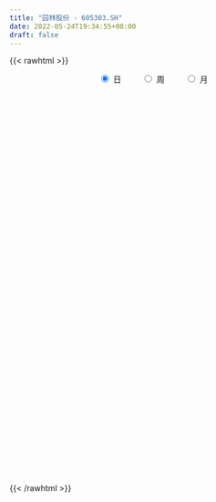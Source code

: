 ```yaml
---
title: "园林股份 - 605303.SH"
date: 2022-05-24T19:34:55+08:00
draft: false
---
```

{{< rawhtml >}}
    <div style="text-align: center">
        <label style="padding: 1rem;"><input style="margin-right: .5rem" type="radio" name="period" value="D" checked onclick="period_change(this)">日</label>
        <label style="padding: 1rem;"><input style="margin-right: .5rem" type="radio" name="period" value="W" onclick="period_change(this)">周</label>
        <label style="padding: 1rem;"><input style="margin-right: .5rem" type="radio" name="period" value="M" onclick="period_change(this)">月</label>
    </div>
    <div id="chart" style="height: 700px;"></div> 
    <script type="text/javascript">
        const D_v = [29204.1,29386.25,33437.25,23005.67,42585.15,57484.12,60704.47,90287.45,76886.14,46990.19,38392.25,42507.06,76842.13,62850.59,41878.15,51851.11,32981.66,23294.81,39581.08,16899.06,19715.95,75170.96,139392.58,71284.53,58361.11,47249.23,41170.92,47427.3,49114.3,33914.2,28341.24,22550.75,23605.27,26301.6,29419.21,21081.43,14405.62,17810.74,16720.34,24863.1,14099.5,14179.56,24667.22,23472.96,18714.07,16494.09,19914.23,16310.75,11324.51,9873.22,17214.86,19592.05,11484.68,16099.83,10912.36,15906.84,20988.76,14712.95,13698.65,13305.78,8559.1,15882.18,13802.87,13977.36,10638.24,14233.65,13196.15,15169.06,13758.79,11317.4,14537.7,13866.74,15172.3,14789.81,12124.16,17894.14,13082.0,12692.17,15639.34,14278.8,12542.08,11925.25,10656.36,18758.65,19719.33,13690.25,12879.34,14975.16,7838.45,13258.65,11373.3,8619.65,11825.05,9657.16,11047.92,5807.02,8798.65,4978.0,6331.93,6145.59,5719.85,7693.0,6234.2,6201.65,4802.6,5227.1,5276.0,6896.0,7408.41,5497.57,4805.3,7962.2,9975.5,11924.08,7179.1,11338.76,5797.17,5897.0,8409.4,7178.14,10135.77,6306.59,8360.59,5722.0,11797.86,8784.0,7101.71,9315.1,18660.1,8955.0,6201.05,7536.37,4696.11,5454.76,6357.0,3895.05,8969.72,24141.8,10172.65,9303.65,8347.1,5797.1,8437.15,9066.27,6127.0,9326.1,15854.1,10878.29,17059.0,28904.54,43662.42,67703.77,56753.15,46354.86,20141.18,37482.2,25974.2,16790.12,13116.12,17694.0,20263.67,29698.1,22181.67,14658.1,11433.0,10587.0,17946.69,21450.53,8383.1,10870.0,28651.05,24709.0,13773.2,7358.0,10904.0,6937.0,11935.1,6037.0,8100.1,15594.0,13146.0,11490.95,11297.0,39401.1,90735.37,179159.82,136639.37,120789.05,78490.47,125138.39,81820.94,78070.8,47627.5,37248.26,22838.17,26314.8,26701.8,31567.7,16577.1,28279.0,31672.79,18752.79,21374.77,13272.67,30445.97,29006.1,25479.45,40619.36,63571.55,37789.12,20113.0,13099.0,12668.1,10634.0,11575.0,10851.0,14015.0,11629.65,15189.0,13596.1,30451.45,28589.52,25499.57,17354.0,9232.0,10872.0,6104.0,4643.2,6801.75,12733.0,6933.15,13497.1,7675.0,13014.32,11099.0,14690.49,10422.0,6870.0,10224.1,64527.44,109704.91,80993.44,54506.86,38400.02,29023.62,24035.1,26047.0,18706.0,12705.0,31040.0]
const D_histogram = [0.0,0.0,-0.0342892308,-0.041205691,-0.0095512198,0.0427330054,0.0930414178,0.1824475318,0.1782228304,0.1487848439,0.1301471659,0.0789583867,0.0943205605,0.1008464074,0.0891939504,0.0487820154,-0.0082867036,-0.0556436239,-0.1146171884,-0.1476779732,-0.1605256745,-0.044722844,0.0619225026,0.0540947471,0.0403197336,0.0113219501,-0.0269992174,-0.0231449877,-0.0517175799,-0.0830445625,-0.0912920972,-0.0965588146,-0.1013755762,-0.1162757592,-0.1077319784,-0.1159669666,-0.1116863761,-0.1122946357,-0.1041921244,-0.1144296782,-0.1060088263,-0.0886457732,-0.0555370771,-0.0422481213,-0.0477257216,-0.0594645011,-0.0928838911,-0.1041053051,-0.1018642889,-0.0993668871,-0.1093767612,-0.1360245771,-0.1484194237,-0.1917360538,-0.2019483464,-0.1878631486,-0.1307791738,-0.0966638338,-0.0536239664,-0.0345659746,-0.0212488002,0.0190911183,0.052512166,0.074619514,0.0876685008,0.0782016028,0.0913162858,0.0781220931,0.091709447,0.0841474144,0.0609812749,0.0686771536,0.0836696082,0.0984297261,0.0922626532,0.0660718823,0.0342966074,0.0344319791,0.0372519827,0.0427982807,0.0471123688,0.0528733077,0.0603949512,0.080613577,0.098612324,0.09362976,0.0998178142,0.0818230237,0.0647439594,0.0566447225,0.0340476855,0.0149578603,0.0226454513,0.0141149897,-0.0067183298,-0.0124574069,-0.0371244093,-0.0416448909,-0.030015152,-0.0190148336,-0.0217058728,-0.0110898431,-0.0015989072,-0.0022415176,-0.0015387232,-0.0019405197,-0.0030091666,-0.0120910235,-0.0288826444,-0.0412642258,-0.0456713311,-0.0664430729,-0.0975078788,-0.1133899936,-0.1122831199,-0.125857051,-0.1201926092,-0.102492924,-0.081773086,-0.0504874158,-0.0083606725,0.021779155,0.0472434337,0.0638673757,0.0962695269,0.1098397433,0.1265991635,0.1122815814,0.1293961295,0.1267290369,0.1191722869,0.1112280207,0.1012892772,0.0840088142,0.0653938076,0.0544272383,0.0633834589,0.0708112253,0.0633285079,0.0339845733,0.0268607896,0.0212128525,0.024395793,0.0341676518,0.0353538288,0.0412267332,0.051549886,0.0614510123,0.0768102944,0.1003540073,0.1396899916,0.1769711771,0.1723161617,0.1271877422,0.0645107866,0.0686400117,0.0613004903,0.0368067882,0.0091430547,0.0058106354,0.0051265271,0.017613686,0.0095818252,0.0082335441,-0.0112098678,-0.0205284995,-0.0350911845,-0.0680517765,-0.0806665658,-0.0828747398,-0.0629393652,-0.090015041,-0.1340828155,-0.1644871951,-0.2175440613,-0.2323823105,-0.2608871542,-0.2543875875,-0.209116259,-0.136334708,-0.083638239,-0.042273458,-0.0247612826,0.0305457981,0.1633708054,0.3144729269,0.3324613952,0.3380682094,0.3067702262,0.3145474888,0.2486888952,0.1102062521,-0.0029697677,-0.1032789167,-0.1593971167,-0.1749395295,-0.1893634089,-0.2274255576,-0.240775841,-0.2297304656,-0.2328059038,-0.2146840378,-0.2028820811,-0.2054084161,-0.2112094317,-0.1704142179,-0.1219470101,-0.0613612847,0.0254819493,0.0495056701,0.0480993797,0.0390144392,0.0293330551,0.0222711964,0.0018544001,0.0015746385,0.0126511036,0.0193869477,0.0408738297,0.0493270098,0.0790496642,0.085265617,0.066655187,0.0199060207,-0.0037840634,-0.0328304925,-0.0534258597,-0.0592265571,-0.0546769939,-0.0711955592,-0.0935092532,-0.157639326,-0.2155400499,-0.2168702265,-0.2198314804,-0.1721046567,-0.1157770147,-0.0771691076,0.0320855463,0.1868397164,0.2549982885,0.3272675502,0.3241886161,0.3109578256,0.2543346474,0.2124695131,0.1924138163,0.1553699998,0.1182006105,0.0354065209]
const D_fast = [0.0,0.0,-0.0428615385,-0.0600794214,-0.0308127551,0.0321547214,0.1057234882,0.2407414851,0.2810724914,0.2888307158,0.3027298294,0.2712806467,0.3102229607,0.3419604094,0.35260644,0.3243900089,0.265249614,0.2039817877,0.1163539261,0.046373648,-0.0066054719,0.0980166475,0.2201426198,0.2258385511,0.222143471,0.195976175,0.1509052032,0.148973186,0.1074711988,0.0553830756,0.0243125166,-0.0050939044,-0.0352545602,-0.0792236829,-0.0976128967,-0.1348396266,-0.1584806301,-0.1871625487,-0.2051080684,-0.2439530418,-0.2620343965,-0.2668327867,-0.2476083598,-0.2448814343,-0.262290465,-0.2888953698,-0.3455357325,-0.3827834728,-0.4060085289,-0.4283528488,-0.4657069132,-0.5263608734,-0.5758605759,-0.6671112195,-0.7278105986,-0.7606911881,-0.7363020067,-0.7263526252,-0.6967187493,-0.6863022512,-0.6782972769,-0.6331845787,-0.5866354895,-0.5458732631,-0.510907151,-0.5008236484,-0.464879894,-0.4585435633,-0.4220288477,-0.4085540267,-0.4164748475,-0.3916096804,-0.3556998238,-0.3163322743,-0.2994336839,-0.3091064843,-0.3323076072,-0.3235642408,-0.3114312416,-0.2951853733,-0.2790931931,-0.2601139272,-0.2374935459,-0.1971215258,-0.1544696979,-0.1360448218,-0.1049023142,-0.1024413487,-0.1033344231,-0.0972724794,-0.111357595,-0.1267079551,-0.1133590013,-0.1183607156,-0.1408736174,-0.1497270463,-0.183675151,-0.1986068553,-0.1944809045,-0.1882342945,-0.1963518018,-0.1885082329,-0.1794170239,-0.1806200136,-0.1803019001,-0.1811888265,-0.1830097651,-0.1951143778,-0.2191266598,-0.2418242977,-0.2576492357,-0.2950317457,-0.3504735214,-0.3947031346,-0.4216670408,-0.4667052347,-0.4910889451,-0.499012491,-0.4987359245,-0.4800721083,-0.4400355331,-0.4044509168,-0.3671757797,-0.3345849938,-0.2781154608,-0.2370853086,-0.1886760975,-0.1749232843,-0.1254597038,-0.0964445372,-0.0742082154,-0.0543454765,-0.0389619007,-0.0352401601,-0.0375067148,-0.0348664746,-0.0100643892,0.0150661835,0.0234155931,0.0025678019,0.0021592155,0.0018144916,0.0110963803,0.0294101521,0.0394347863,0.055614374,0.0788249982,0.1040888777,0.1386507333,0.187282948,0.2615414303,0.34306541,0.381489435,0.3681579511,0.3216086922,0.3428979202,0.3508835214,0.3355915164,0.3102135465,0.308333786,0.3089313095,0.3258218899,0.3201854854,0.3208955904,0.2986497115,0.2841989549,0.2608634738,0.2108899376,0.1781085069,0.1551816479,0.1593821813,0.1098027452,0.0322142668,-0.0393119115,-0.146754793,-0.2196886199,-0.3134152522,-0.3705125823,-0.3775203186,-0.3388224445,-0.3070355353,-0.2762391188,-0.2649172641,-0.2019737339,-0.0283060252,0.201414328,0.3025181452,0.3926420117,0.438036585,0.5244507198,0.52076435,0.40983327,0.2959148082,0.16978593,0.0738184508,0.0145411557,-0.0472235759,-0.142142114,-0.2156863577,-0.2620735986,-0.3233505128,-0.3588996562,-0.3978182198,-0.4516966589,-0.5103000324,-0.5121083731,-0.4941279178,-0.4488825136,-0.3556687922,-0.3192686539,-0.3086500993,-0.3079814301,-0.3103295504,-0.31182361,-0.3317768063,-0.3316629083,-0.3174236672,-0.3058410862,-0.2741357468,-0.2533508142,-0.2038657438,-0.1763333867,-0.1782800199,-0.220052681,-0.244688781,-0.2819428333,-0.3158946654,-0.336502002,-0.3456216874,-0.3799391424,-0.4256301498,-0.5291700541,-0.6409557905,-0.6965035236,-0.7544226477,-0.7497219881,-0.7223385998,-0.7030229696,-0.5857469292,-0.3842828299,-0.2523746858,-0.0982885365,-0.0203203166,0.0441883494,0.051148833,0.062401077,0.0904488342,0.0922475178,0.084628281,0.0106858216]
const D_slow = [0.0,0.0,-0.0085723077,-0.0188737304,-0.0212615354,-0.010578284,0.0126820704,0.0582939533,0.102849661,0.1400458719,0.1725826634,0.1923222601,0.2159024002,0.241114002,0.2634124896,0.2756079935,0.2735363176,0.2596254116,0.2309711145,0.1940516212,0.1539202026,0.1427394916,0.1582201172,0.171743804,0.1818237374,0.1846542249,0.1779044206,0.1721181737,0.1591887787,0.1384276381,0.1156046138,0.0914649101,0.0661210161,0.0370520763,0.0101190817,-0.01887266,-0.046794254,-0.0748679129,-0.100915944,-0.1295233636,-0.1560255702,-0.1781870135,-0.1920712827,-0.2026333131,-0.2145647434,-0.2294308687,-0.2526518415,-0.2786781677,-0.30414424,-0.3289859617,-0.356330152,-0.3903362963,-0.4274411522,-0.4753751657,-0.5258622523,-0.5728280394,-0.6055228329,-0.6296887913,-0.6430947829,-0.6517362766,-0.6570484766,-0.6522756971,-0.6391476555,-0.6204927771,-0.5985756518,-0.5790252512,-0.5561961797,-0.5366656564,-0.5137382947,-0.4927014411,-0.4774561224,-0.460286834,-0.4393694319,-0.4147620004,-0.3916963371,-0.3751783665,-0.3666042147,-0.3579962199,-0.3486832242,-0.3379836541,-0.3262055619,-0.3129872349,-0.2978884971,-0.2777351029,-0.2530820219,-0.2296745819,-0.2047201283,-0.1842643724,-0.1680783825,-0.1539172019,-0.1454052805,-0.1416658154,-0.1360044526,-0.1324757052,-0.1341552876,-0.1372696394,-0.1465507417,-0.1569619644,-0.1644657524,-0.1692194608,-0.174645929,-0.1774183898,-0.1778181166,-0.178378496,-0.1787631768,-0.1792483068,-0.1800005984,-0.1830233543,-0.1902440154,-0.2005600718,-0.2119779046,-0.2285886728,-0.2529656425,-0.2813131409,-0.3093839209,-0.3408481837,-0.370896336,-0.396519567,-0.4169628385,-0.4295846924,-0.4316748606,-0.4262300718,-0.4144192134,-0.3984523695,-0.3743849877,-0.3469250519,-0.315275261,-0.2872048657,-0.2548558333,-0.2231735741,-0.1933805023,-0.1655734972,-0.1402511779,-0.1192489743,-0.1029005224,-0.0892937128,-0.0734478481,-0.0557450418,-0.0399129148,-0.0314167715,-0.0247015741,-0.0193983609,-0.0132994127,-0.0047574997,0.0040809575,0.0143876408,0.0272751123,0.0426378654,0.0618404389,0.0869289408,0.1218514387,0.1660942329,0.2091732733,0.2409702089,0.2570979056,0.2742579085,0.2895830311,0.2987847281,0.3010704918,0.3025231506,0.3038047824,0.3082082039,0.3106036602,0.3126620462,0.3098595793,0.3047274544,0.2959546583,0.2789417142,0.2587750727,0.2380563878,0.2223215465,0.1998177862,0.1662970823,0.1251752836,0.0707892682,0.0126936906,-0.052528098,-0.1161249948,-0.1684040596,-0.2024877366,-0.2233972963,-0.2339656608,-0.2401559815,-0.232519532,-0.1916768306,-0.1130585989,-0.0299432501,0.0545738023,0.1312663588,0.209903231,0.2720754548,0.2996270178,0.2988845759,0.2730648467,0.2332155676,0.1894806852,0.142139833,0.0852834436,0.0250894833,-0.0323431331,-0.090544609,-0.1442156185,-0.1949361387,-0.2462882428,-0.2990906007,-0.3416941552,-0.3721809077,-0.3875212289,-0.3811507415,-0.368774324,-0.3567494791,-0.3469958693,-0.3396626055,-0.3340948064,-0.3336312064,-0.3332375468,-0.3300747709,-0.3252280339,-0.3150095765,-0.302677824,-0.282915408,-0.2615990037,-0.244935207,-0.2399587018,-0.2409047176,-0.2491123408,-0.2624688057,-0.2772754449,-0.2909446934,-0.3087435832,-0.3321208965,-0.371530728,-0.4254157405,-0.4796332972,-0.5345911673,-0.5776173314,-0.6065615851,-0.625853862,-0.6178324754,-0.5711225463,-0.5073729742,-0.4255560867,-0.3445089327,-0.2667694762,-0.2031858144,-0.1500684361,-0.1019649821,-0.0631224821,-0.0335723295,-0.0247206993]
const D_data = [['2021-05-13', 18.806, 18.398, 18.3582, 18.806],['2021-05-14', 18.3881, 18.398, 18.3582, 18.6866],['2021-05-17', 18.3781, 17.8607, 17.791, 18.3781],['2021-05-18', 17.801, 18.0597, 17.7811, 18.1493],['2021-05-19', 18.0697, 18.5871, 17.99, 18.6965],['2021-05-20', 18.408, 19.0846, 18.3284, 19.9005],['2021-05-21', 19.0547, 19.393, 18.796, 19.8806],['2021-05-24', 19.6119, 20.3781, 19.2139, 20.408],['2021-05-25', 20.199, 19.592, 19.403, 20.199],['2021-05-26', 19.2139, 19.3333, 19.0249, 19.6517],['2021-05-27', 19.393, 19.4726, 19.1343, 19.5622],['2021-05-28', 19.2736, 18.9851, 18.8557, 19.5522],['2021-05-31', 18.8756, 19.8209, 18.8756, 20.2985],['2021-06-01', 19.7015, 19.8806, 19.3532, 20.2786],['2021-06-02', 19.8806, 19.7512, 19.6119, 20.1791],['2021-06-03', 20.0995, 19.3433, 19.2736, 20.2786],['2021-06-04', 19.1144, 18.9254, 18.9154, 19.2537],['2021-06-07', 18.9055, 18.7761, 18.7363, 19.1045],['2021-06-08', 18.7761, 18.3085, 18.01, 18.8259],['2021-06-09', 18.4179, 18.3085, 18.1891, 18.4179],['2021-06-10', 18.2687, 18.3383, 18.2189, 18.5373],['2021-06-11', 18.8159, 20.1692, 18.6368, 20.1692],['2021-06-15', 20.2886, 20.6866, 19.3831, 22.0697],['2021-06-16', 19.91, 19.59, 19.24, 20.14],['2021-06-17', 19.32, 19.52, 19.23, 20.23],['2021-06-18', 19.23, 19.26, 18.82, 19.54],['2021-06-21', 18.99, 18.98, 18.76, 19.23],['2021-06-22', 18.89, 19.42, 18.88, 19.43],['2021-06-23', 19.45, 18.94, 18.91, 19.66],['2021-06-24', 18.82, 18.71, 18.55, 19.1],['2021-06-25', 18.66, 18.84, 18.52, 18.97],['2021-06-28', 18.83, 18.78, 18.61, 18.93],['2021-06-29', 18.75, 18.69, 18.62, 18.97],['2021-06-30', 18.63, 18.43, 18.37, 18.74],['2021-07-01', 18.4, 18.62, 18.4, 18.92],['2021-07-02', 18.62, 18.32, 18.27, 18.66],['2021-07-05', 18.27, 18.37, 18.24, 18.38],['2021-07-06', 18.35, 18.22, 18.11, 18.41],['2021-07-07', 18.18, 18.25, 18.17, 18.28],['2021-07-08', 18.26, 17.91, 17.9, 18.26],['2021-07-09', 17.92, 18.03, 17.88, 18.12],['2021-07-12', 18.27, 18.11, 18.03, 18.27],['2021-07-13', 18.08, 18.36, 18.0, 18.38],['2021-07-14', 18.46, 18.17, 18.14, 18.78],['2021-07-15', 18.15, 17.89, 17.78, 18.15],['2021-07-16', 17.85, 17.69, 17.66, 17.94],['2021-07-19', 17.56, 17.2, 17.09, 17.6],['2021-07-20', 17.13, 17.24, 16.88, 17.28],['2021-07-21', 17.24, 17.26, 17.2, 17.44],['2021-07-22', 17.28, 17.15, 17.1, 17.3],['2021-07-23', 17.18, 16.84, 16.8, 17.35],['2021-07-26', 16.84, 16.38, 16.2, 16.84],['2021-07-27', 16.37, 16.28, 16.23, 16.48],['2021-07-28', 16.23, 15.54, 15.36, 16.25],['2021-07-29', 15.63, 15.58, 15.54, 15.74],['2021-07-30', 15.58, 15.66, 15.21, 15.78],['2021-08-02', 15.65, 16.18, 15.5, 16.25],['2021-08-03', 16.21, 15.96, 15.95, 16.22],['2021-08-04', 16.04, 16.13, 15.87, 16.29],['2021-08-05', 16.12, 15.87, 15.81, 16.13],['2021-08-06', 15.76, 15.77, 15.75, 15.94],['2021-08-09', 15.92, 16.16, 15.88, 16.2],['2021-08-10', 16.23, 16.21, 16.14, 16.43],['2021-08-11', 16.17, 16.18, 16.11, 16.28],['2021-08-12', 16.17, 16.14, 16.11, 16.33],['2021-08-13', 16.25, 15.85, 15.83, 16.25],['2021-08-16', 15.8, 16.13, 15.8, 16.15],['2021-08-17', 16.1, 15.79, 15.79, 16.23],['2021-08-18', 15.8, 16.12, 15.68, 16.13],['2021-08-19', 16.11, 15.87, 15.86, 16.23],['2021-08-20', 15.87, 15.58, 15.48, 15.96],['2021-08-23', 15.69, 15.91, 15.63, 15.95],['2021-08-24', 16.04, 16.06, 15.82, 16.13],['2021-08-25', 16.18, 16.15, 16.04, 16.3],['2021-08-26', 16.13, 15.93, 15.93, 16.19],['2021-08-27', 15.7, 15.6, 15.52, 15.9],['2021-08-30', 15.57, 15.36, 15.35, 15.75],['2021-08-31', 15.38, 15.65, 15.37, 15.66],['2021-09-01', 15.67, 15.67, 15.39, 15.73],['2021-09-02', 15.68, 15.71, 15.56, 15.9],['2021-09-03', 15.65, 15.71, 15.59, 15.78],['2021-09-06', 15.7, 15.75, 15.6, 15.79],['2021-09-07', 15.79, 15.81, 15.71, 15.83],['2021-09-08', 15.81, 16.06, 15.81, 16.1],['2021-09-09', 16.07, 16.17, 15.91, 16.24],['2021-09-10', 16.17, 15.96, 15.92, 16.18],['2021-09-13', 16.23, 16.15, 15.98, 16.23],['2021-09-14', 16.18, 15.86, 15.81, 16.18],['2021-09-15', 15.81, 15.81, 15.8, 15.94],['2021-09-16', 15.88, 15.88, 15.81, 16.07],['2021-09-17', 15.88, 15.63, 15.55, 15.9],['2021-09-22', 15.62, 15.56, 15.37, 15.68],['2021-09-23', 15.65, 15.86, 15.59, 15.95],['2021-09-24', 15.82, 15.65, 15.61, 15.9],['2021-09-27', 15.61, 15.4, 15.21, 15.77],['2021-09-28', 15.4, 15.49, 15.34, 15.51],['2021-09-29', 15.45, 15.13, 15.11, 15.45],['2021-09-30', 15.13, 15.25, 15.13, 15.36],['2021-10-08', 15.29, 15.42, 15.29, 15.5],['2021-10-11', 15.57, 15.43, 15.38, 15.57],['2021-10-12', 15.44, 15.24, 15.21, 15.44],['2021-10-13', 15.24, 15.39, 15.21, 15.44],['2021-10-14', 15.47, 15.4, 15.35, 15.47],['2021-10-15', 15.41, 15.27, 15.2, 15.43],['2021-10-18', 15.27, 15.26, 15.18, 15.28],['2021-10-19', 15.3, 15.22, 15.21, 15.32],['2021-10-20', 15.28, 15.18, 15.16, 15.29],['2021-10-21', 15.18, 15.02, 14.98, 15.23],['2021-10-22', 15.01, 14.81, 14.8, 15.02],['2021-10-25', 14.81, 14.73, 14.69, 14.89],['2021-10-26', 14.74, 14.72, 14.65, 14.8],['2021-10-27', 14.74, 14.37, 14.32, 14.74],['2021-10-28', 14.37, 14.0, 13.89, 14.37],['2021-10-29', 13.75, 13.94, 13.62, 13.99],['2021-11-01', 13.94, 13.98, 13.82, 14.17],['2021-11-02', 13.98, 13.62, 13.55, 14.02],['2021-11-03', 13.76, 13.69, 13.6, 13.76],['2021-11-04', 13.64, 13.76, 13.61, 13.78],['2021-11-05', 13.8, 13.77, 13.67, 13.9],['2021-11-08', 13.77, 13.93, 13.76, 13.94],['2021-11-09', 13.93, 14.18, 13.91, 14.23],['2021-11-10', 14.23, 14.17, 14.02, 14.23],['2021-11-11', 14.16, 14.23, 14.16, 14.29],['2021-11-12', 14.21, 14.22, 14.09, 14.28],['2021-11-15', 14.33, 14.56, 14.23, 14.64],['2021-11-16', 14.6, 14.48, 14.46, 14.64],['2021-11-17', 14.56, 14.65, 14.5, 14.65],['2021-11-18', 14.61, 14.32, 14.29, 14.65],['2021-11-19', 14.41, 14.78, 14.39, 15.5],['2021-11-22', 14.77, 14.64, 14.55, 14.77],['2021-11-23', 14.63, 14.62, 14.55, 14.72],['2021-11-24', 14.57, 14.64, 14.46, 14.67],['2021-11-25', 14.56, 14.63, 14.54, 14.65],['2021-11-26', 14.65, 14.52, 14.5, 14.65],['2021-11-29', 14.38, 14.45, 14.29, 14.55],['2021-11-30', 14.58, 14.5, 14.45, 14.64],['2021-12-01', 14.49, 14.78, 14.46, 14.78],['2021-12-02', 15.2, 14.85, 14.81, 15.41],['2021-12-03', 14.78, 14.71, 14.7, 14.95],['2021-12-06', 14.75, 14.37, 14.36, 14.8],['2021-12-07', 14.49, 14.57, 14.37, 14.64],['2021-12-08', 14.5, 14.57, 14.45, 14.6],['2021-12-09', 14.58, 14.69, 14.54, 14.71],['2021-12-10', 14.7, 14.83, 14.64, 14.88],['2021-12-13', 14.76, 14.78, 14.7, 14.94],['2021-12-14', 14.82, 14.89, 14.82, 15.0],['2021-12-15', 14.84, 15.03, 14.82, 15.29],['2021-12-16', 14.96, 15.13, 14.94, 15.2],['2021-12-17', 15.14, 15.33, 15.04, 15.38],['2021-12-20', 15.4, 15.62, 15.2, 15.75],['2021-12-21', 15.62, 16.1, 15.42, 16.38],['2021-12-22', 16.0, 16.43, 15.91, 17.17],['2021-12-23', 16.1, 16.16, 15.9, 16.98],['2021-12-24', 15.92, 15.67, 15.35, 16.0],['2021-12-27', 15.63, 15.27, 15.13, 15.67],['2021-12-28', 15.28, 16.04, 15.28, 16.38],['2021-12-29', 15.92, 15.98, 15.59, 16.17],['2021-12-30', 16.04, 15.76, 15.67, 16.06],['2021-12-31', 15.89, 15.64, 15.53, 15.89],['2022-01-04', 15.7, 15.91, 15.55, 15.94],['2022-01-05', 15.95, 15.98, 15.66, 16.08],['2022-01-06', 15.88, 16.23, 15.85, 16.36],['2022-01-07', 16.26, 16.04, 16.0, 16.4],['2022-01-10', 16.05, 16.15, 15.82, 16.19],['2022-01-11', 16.14, 15.91, 15.82, 16.15],['2022-01-12', 15.98, 15.99, 15.86, 16.04],['2022-01-13', 16.04, 15.88, 15.7, 16.07],['2022-01-14', 15.85, 15.52, 15.41, 15.85],['2022-01-17', 15.52, 15.63, 15.47, 15.7],['2022-01-18', 15.63, 15.69, 15.55, 15.79],['2022-01-19', 15.59, 15.99, 15.53, 16.19],['2022-01-20', 15.98, 15.35, 15.18, 15.98],['2022-01-21', 15.29, 14.88, 14.81, 15.5],['2022-01-24', 14.77, 14.75, 14.6, 14.97],['2022-01-25', 14.8, 14.1, 14.1, 14.8],['2022-01-26', 14.16, 14.22, 14.01, 14.27],['2022-01-27', 14.21, 13.73, 13.62, 14.21],['2022-01-28', 13.87, 13.89, 13.6, 14.01],['2022-02-07', 14.0, 14.31, 14.0, 14.38],['2022-02-08', 14.28, 14.81, 14.2, 14.89],['2022-02-09', 15.0, 14.78, 14.68, 15.17],['2022-02-10', 14.81, 14.81, 14.69, 15.12],['2022-02-11', 14.8, 14.61, 14.54, 14.95],['2022-02-14', 14.6, 15.25, 14.49, 15.99],['2022-02-15', 15.16, 16.78, 14.93, 16.78],['2022-02-16', 16.8, 17.95, 16.44, 18.46],['2022-02-17', 17.15, 16.99, 16.91, 18.63],['2022-02-18', 16.35, 17.17, 15.84, 17.9],['2022-02-21', 16.75, 16.91, 16.43, 17.2],['2022-02-22', 16.83, 17.61, 16.83, 18.35],['2022-02-23', 17.15, 16.79, 16.6, 17.34],['2022-02-24', 16.74, 15.51, 15.15, 16.75],['2022-02-25', 15.51, 15.23, 15.22, 15.73],['2022-02-28', 15.18, 14.81, 14.53, 15.18],['2022-03-01', 14.94, 14.87, 14.71, 14.96],['2022-03-02', 14.71, 15.08, 14.68, 15.15],['2022-03-03', 14.8, 14.89, 14.74, 15.11],['2022-03-04', 14.8, 14.3, 14.23, 14.8],['2022-03-07', 14.43, 14.29, 14.22, 14.54],['2022-03-08', 14.29, 14.4, 13.83, 14.62],['2022-03-09', 14.22, 14.05, 13.14, 14.42],['2022-03-10', 14.22, 14.16, 14.02, 14.4],['2022-03-11', 13.97, 13.97, 13.57, 14.08],['2022-03-14', 13.82, 13.62, 13.59, 13.99],['2022-03-15', 13.62, 13.35, 13.22, 14.26],['2022-03-16', 13.39, 13.83, 13.22, 13.84],['2022-03-17', 13.63, 14.0, 13.63, 14.19],['2022-03-18', 13.7, 14.32, 13.51, 14.6],['2022-03-21', 14.53, 14.98, 14.13, 15.38],['2022-03-22', 14.79, 14.47, 14.38, 14.79],['2022-03-23', 14.44, 14.2, 14.15, 14.55],['2022-03-24', 14.16, 14.06, 13.96, 14.21],['2022-03-25', 14.01, 13.98, 13.98, 14.19],['2022-03-28', 13.85, 13.94, 13.62, 13.97],['2022-03-29', 13.95, 13.66, 13.64, 14.05],['2022-03-30', 13.69, 13.81, 13.68, 13.9],['2022-03-31', 13.8, 13.94, 13.76, 14.08],['2022-04-01', 13.87, 13.9, 13.65, 13.94],['2022-04-06', 13.94, 14.14, 13.89, 14.22],['2022-04-07', 14.15, 14.05, 13.72, 14.19],['2022-04-08', 14.02, 14.43, 13.82, 14.44],['2022-04-11', 14.35, 14.26, 14.15, 14.79],['2022-04-12', 13.89, 13.94, 13.35, 13.94],['2022-04-13', 13.85, 13.41, 13.38, 13.85],['2022-04-14', 13.41, 13.48, 13.38, 13.53],['2022-04-15', 13.48, 13.22, 13.14, 13.5],['2022-04-18', 13.15, 13.12, 12.94, 13.25],['2022-04-19', 13.12, 13.15, 13.08, 13.26],['2022-04-20', 13.15, 13.19, 13.03, 13.23],['2022-04-21', 13.13, 12.8, 12.52, 13.13],['2022-04-22', 12.7, 12.51, 12.42, 12.7],['2022-04-25', 12.49, 11.6, 11.34, 12.49],['2022-04-26', 11.57, 11.14, 11.02, 11.66],['2022-04-27', 11.1, 11.45, 11.05, 11.53],['2022-04-28', 11.3, 11.17, 10.91, 11.52],['2022-04-29', 11.16, 11.69, 11.14, 11.78],['2022-05-05', 11.72, 11.88, 11.63, 12.0],['2022-05-06', 11.76, 11.75, 11.5, 11.84],['2022-05-09', 11.9, 12.93, 11.88, 12.93],['2022-05-10', 13.32, 14.22, 13.02, 14.22],['2022-05-11', 14.97, 13.84, 13.76, 15.64],['2022-05-12', 13.48, 14.44, 13.48, 15.09],['2022-05-13', 14.44, 13.89, 13.7, 14.44],['2022-05-16', 13.82, 13.93, 13.55, 14.0],['2022-05-17', 13.82, 13.39, 13.28, 13.86],['2022-05-18', 13.33, 13.47, 13.32, 13.78],['2022-05-19', 13.36, 13.72, 13.18, 13.75],['2022-05-20', 13.72, 13.48, 13.36, 13.73],['2022-05-23', 13.52, 13.38, 13.25, 13.55],['2022-05-24', 13.7, 12.54, 12.52, 13.72]]
const W_v = [518558.2799999999,316450.24,321626.63,863207.51,813327.5700000001,510554.87,327630.46,311818.26,170884.14,58679.52,164176.71,217216.66,295063.09,266403.64,174661.86,316287.45,199967.96,122958.26,87899.3,97527.9,74637.57,73995.76,71265.24,68534.3,67979.1,73847.15,68234.39,74749.84,60324.9,30101.86,30631.59,6331.93,31994.29,29610.11,40164.65,38621.43,37703.09,55658.77,32843.29,53536.22,40951.27,59244.49,243378.74,113503.82,89837.44,76075.32,86386.35,43171.1,59628.05,566724.7100000001,411148.1,144670.73,116656.45,138823.55,147240.77,58704.65,59236.55,91547.09,37215.1,59975.91,17292.0,319956.75,136211.74,43745.0]
const W_histogram = [0.0,-0.0171478063,0.0276510556,0.5165390544,0.5381448871,0.5089872447,0.3562979394,0.1492513663,-0.0597558423,-0.1795292118,-0.2474825872,-0.2172330939,-0.2160523559,-0.2104395092,-0.1186769783,-0.1148567793,-0.1348760083,-0.1748622446,-0.2101906605,-0.243459487,-0.3056855111,-0.4031624647,-0.4343804397,-0.4233565618,-0.4078054659,-0.3707954179,-0.3156867349,-0.2424690794,-0.1982008702,-0.1516103036,-0.132464351,-0.094845832,-0.0678265706,-0.0684959983,-0.1124941932,-0.1364148003,-0.106619338,-0.0374546614,0.0005150318,0.0456586545,0.0883609522,0.1513438695,0.213180848,0.24695956,0.2882598827,0.2727403209,0.2141409673,0.1087876568,0.0885329227,0.2399008311,0.2031772615,0.1144794659,0.0358845938,0.0110563347,-0.0228299023,-0.0439725053,-0.016990318,-0.0722629061,-0.1441201797,-0.2292969998,-0.2616749856,-0.1259252265,-0.0543605143,-0.0604767498]
const W_fast = [0.0,-0.0214347578,0.0302768679,0.6482996303,0.8044416848,0.9025308536,0.8389160331,0.6691823016,0.4452361324,0.2805804599,0.1507564378,0.1266976576,0.0738653066,0.0268682761,0.0889615623,0.0640675665,0.0103293355,-0.0733724619,-0.161248543,-0.2553822413,-0.3940296432,-0.5922972129,-0.7321102978,-0.8269255603,-0.9133258309,-0.9690146374,-0.9928276381,-0.9802272524,-0.9855092608,-0.97682127,-0.9907914053,-0.9768843442,-0.9668217255,-0.9846151527,-1.056736896,-1.1147612031,-1.1116205753,-1.0518195641,-1.013721113,-0.9571628266,-0.8923702909,-0.7915514062,-0.6764192157,-0.5809006138,-0.4675353204,-0.4148698019,-0.4199339137,-0.4980903099,-0.4962118134,-0.2848686972,-0.2707979515,-0.3308758806,-0.4004996042,-0.4225637796,-0.4621574922,-0.4942932216,-0.4715586138,-0.5448969284,-0.6527842469,-0.795285317,-0.8930820492,-0.7888135966,-0.7308390131,-0.752074436]
const W_slow = [0.0,-0.0042869516,0.0026258123,0.1317605759,0.2662967977,0.3935436089,0.4826180937,0.5199309353,0.5049919747,0.4601096718,0.398239025,0.3439307515,0.2899176625,0.2373077852,0.2076385407,0.1789243458,0.1452053438,0.1014897826,0.0489421175,-0.0119227543,-0.088344132,-0.1891347482,-0.2977298581,-0.4035689986,-0.505520365,-0.5982192195,-0.6771409032,-0.7377581731,-0.7873083906,-0.8252109665,-0.8583270542,-0.8820385122,-0.8989951549,-0.9161191545,-0.9442427028,-0.9783464028,-1.0050012373,-1.0143649027,-1.0142361447,-1.0028214811,-0.9807312431,-0.9428952757,-0.8896000637,-0.8278601737,-0.755795203,-0.6876101228,-0.634074881,-0.6068779668,-0.5847447361,-0.5247695283,-0.473975213,-0.4453553465,-0.436384198,-0.4336201143,-0.4393275899,-0.4503207162,-0.4545682958,-0.4726340223,-0.5086640672,-0.5659883172,-0.6314070636,-0.6628883702,-0.6764784988,-0.6915976862]
const W_data = [['2021-03-05', 19.5622, 18.607, 18.4279, 23.4726],['2021-03-12', 18.6866, 18.3383, 17.4129, 19.204],['2021-03-19', 18.2189, 19.194, 17.6716, 19.4328],['2021-03-26', 19.801, 26.4378, 18.9154, 27.8607],['2021-04-02', 25.6517, 22.4179, 21.5522, 28.1095],['2021-04-09', 22.209, 22.2289, 22.0199, 24.9851],['2021-04-16', 21.8905, 20.597, 20.0796, 22.2388],['2021-04-23', 20.5572, 19.2139, 19.1144, 22.5174],['2021-04-30', 19.1045, 18.1692, 17.99, 19.403],['2021-05-07', 18.2189, 18.3682, 18.1194, 18.5473],['2021-05-14', 18.3483, 18.398, 18.1592, 19.1343],['2021-05-21', 18.3781, 19.393, 17.7811, 19.9005],['2021-05-28', 19.6119, 18.9851, 18.8557, 20.408],['2021-06-04', 18.8756, 18.9254, 18.8756, 20.2985],['2021-06-11', 18.9055, 20.1692, 18.01, 20.1692],['2021-06-18', 20.2886, 19.26, 18.82, 22.0697],['2021-06-25', 18.99, 18.84, 18.52, 19.66],['2021-07-02', 18.83, 18.32, 18.27, 18.97],['2021-07-09', 18.27, 18.03, 17.88, 18.41],['2021-07-16', 18.27, 17.69, 17.66, 18.78],['2021-07-23', 17.56, 16.84, 16.8, 17.6],['2021-07-30', 16.84, 15.66, 15.21, 16.84],['2021-08-06', 15.65, 15.77, 15.5, 16.29],['2021-08-13', 15.92, 15.85, 15.83, 16.43],['2021-08-20', 15.8, 15.58, 15.48, 16.23],['2021-08-27', 15.69, 15.6, 15.52, 16.3],['2021-09-03', 15.57, 15.71, 15.35, 15.9],['2021-09-10', 15.7, 15.96, 15.6, 16.24],['2021-09-17', 16.23, 15.63, 15.55, 16.23],['2021-09-24', 15.62, 15.65, 15.37, 15.95],['2021-09-30', 15.61, 15.25, 15.11, 15.77],['2021-10-08', 15.29, 15.42, 15.29, 15.5],['2021-10-15', 15.57, 15.27, 15.2, 15.57],['2021-10-22', 15.27, 14.81, 14.8, 15.32],['2021-10-29', 14.81, 13.94, 13.62, 14.89],['2021-11-05', 13.94, 13.77, 13.55, 14.17],['2021-11-12', 13.77, 14.22, 13.76, 14.29],['2021-11-19', 14.33, 14.78, 14.23, 15.5],['2021-11-26', 14.77, 14.52, 14.46, 14.77],['2021-12-03', 14.38, 14.71, 14.29, 15.41],['2021-12-10', 14.75, 14.83, 14.36, 14.88],['2021-12-17', 14.76, 15.33, 14.7, 15.38],['2021-12-24', 15.4, 15.67, 15.2, 17.17],['2021-12-31', 15.63, 15.64, 15.13, 16.38],['2022-01-07', 15.7, 16.04, 15.55, 16.4],['2022-01-14', 16.05, 15.52, 15.41, 16.19],['2022-01-21', 15.52, 14.88, 14.81, 16.19],['2022-01-28', 14.77, 13.89, 13.6, 14.97],['2022-02-11', 14.0, 14.61, 14.0, 15.17],['2022-02-18', 14.6, 17.17, 14.49, 18.63],['2022-02-25', 16.75, 15.23, 15.15, 18.35],['2022-03-04', 15.18, 14.3, 14.23, 15.18],['2022-03-11', 14.43, 13.97, 13.14, 14.62],['2022-03-18', 13.82, 14.32, 13.22, 14.6],['2022-03-25', 14.53, 13.98, 13.96, 15.38],['2022-04-01', 13.85, 13.9, 13.62, 14.08],['2022-04-08', 13.94, 14.43, 13.72, 14.44],['2022-04-15', 14.35, 13.22, 13.14, 14.79],['2022-04-22', 13.15, 12.51, 12.42, 13.26],['2022-04-29', 12.49, 11.69, 10.91, 12.49],['2022-05-06', 11.72, 11.75, 11.5, 12.0],['2022-05-13', 11.9, 13.89, 11.88, 15.64],['2022-05-20', 13.82, 13.48, 13.18, 14.0],['2022-05-27', 13.52, 12.54, 12.52, 13.72]]
const M_v = [2582008.9599999995,1572048.9999999998,811978.11,952936.4,384561.17,307399.96,238268.41,108100.98,175078.63,500362.49,295470.21,1074749.1200000001,557218.24,259604.3,517205.49]
const M_histogram = [0.0,-0.3454386325,-0.4376494513,-0.5594822711,-0.7802306765,-0.8734904028,-0.9048518934,-0.9517844816,-0.8845081075,-0.7101442892,-0.660615061,-0.5200273016,-0.4427840324,-0.4963522641,-0.4301364299]
const M_fast = [0.0,-0.4317982906,-0.6334214722,-0.8951248599,-1.3109309344,-1.6225632613,-1.8801377253,-2.1650164339,-2.3188670866,-2.3220393406,-2.4376638777,-2.4270829437,-2.4605356826,-2.6381919803,-2.6795102536]
const M_slow = [0.0,-0.0863596581,-0.1957720209,-0.3356425887,-0.5307002579,-0.7490728586,-0.9752858319,-1.2132319523,-1.4343589792,-1.6118950515,-1.7770488167,-1.9070556421,-2.0177516502,-2.1418397162,-2.2493738237]
const M_data = [['2021-03-31', 19.5622, 23.5821, 17.4129, 28.1095],['2021-04-30', 22.9851, 18.1692, 17.99, 24.9851],['2021-05-31', 18.2189, 19.8209, 17.7811, 20.408],['2021-06-30', 19.7015, 18.43, 18.01, 22.0697],['2021-07-30', 18.4, 15.66, 15.21, 18.92],['2021-08-31', 15.65, 15.65, 15.35, 16.43],['2021-09-30', 15.67, 15.25, 15.11, 16.24],['2021-10-29', 15.29, 13.94, 13.62, 15.57],['2021-11-30', 13.94, 14.5, 13.55, 15.5],['2021-12-31', 14.49, 15.64, 14.36, 17.17],['2022-01-28', 15.7, 13.89, 13.6, 16.4],['2022-02-28', 14.0, 14.81, 14.0, 18.63],['2022-03-31', 14.94, 13.94, 13.14, 15.38],['2022-04-29', 13.87, 11.69, 10.91, 14.79],['2022-05-31', 11.72, 12.54, 11.5, 15.64]]
        const D_a = [null,null,null,17.7811,null,null,null,null,null,null,null,null,20.2985,null,null,null,null,null,18.01,null,null,null,null,null,null,null,null,null,19.66,null,null,null,null,null,null,null,null,null,null,null,null,null,null,null,null,null,null,null,null,null,null,null,null,null,null,15.21,null,null,null,null,null,null,16.43,null,null,null,null,null,null,null,null,null,null,null,null,null,15.35,null,null,null,null,null,null,null,16.24,null,null,null,null,null,null,null,null,null,null,null,15.11,null,null,null,null,null,15.47,null,null,null,null,null,null,null,null,null,null,null,null,13.55,null,null,null,null,null,null,null,null,null,null,null,null,15.5,null,null,null,null,null,null,null,null,null,null,14.36,null,null,null,null,null,null,null,null,null,null,null,17.17,null,null,null,null,null,null,15.53,null,null,null,16.4,null,null,null,null,null,null,null,null,null,null,null,null,null,null,13.6,null,null,null,null,null,null,null,null,18.63,null,null,null,null,null,null,null,null,null,null,null,null,null,13.14,null,null,null,null,null,null,null,15.38,null,null,null,null,null,null,null,null,13.65,null,null,null,14.79,null,null,null,null,null,null,null,null,null,null,null,null,10.91,null,null,null,null,null,15.64,null,null,null,null,null,null,null,null,null]
const W_a = [null,17.4129,null,null,null,null,null,null,null,null,null,null,null,null,null,22.0697,null,null,null,null,null,15.21,null,null,null,null,null,16.24,null,null,null,null,null,null,null,13.55,null,null,null,null,null,null,17.17,null,null,null,null,null,null,null,null,null,null,null,null,null,null,null,null,10.91,null,null,null,null]
const M_a = [null,null,null,null,null,null,null,null,null,null,null,null,null,10.91,null]
        const D_b = [[{ coord: ['2021-05-18', 19.66] }, { coord: ['2021-06-23', 18.01] }],[{ coord: ['2021-07-30', 16.24] }, { coord: ['2022-03-21', 15.35] }],[{ coord: ['2022-04-01', 14.79] }, { coord: ['2022-05-11', 13.65] }]]
const W_b = [[{ coord: ['2021-07-30', 16.24] }, { coord: ['2021-12-24', 15.21] }]]
const M_b = []
    </script>
{{< /rawhtml >}}